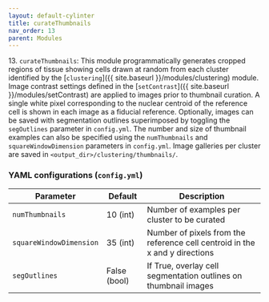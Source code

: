 ```yaml
---
layout: default-cylinter
title: curateThumbnails
nav_order: 13
parent: Modules
---
```


13\. `curateThumbnails`: This module programmatically generates cropped regions of tissue showing cells drawn at random from each cluster identified by the [`clustering`]({{ site.baseurl }}/modules/clustering) module. Image contrast settings defined in the [`setContrast`]({{ site.baseurl }}/modules/setContrast) are applied to images prior to thumbnail curation. A single white pixel corresponding to the nuclear centroid of the reference cell is shown in each image as a fiducial reference. Optionally, images can be saved with segmentation outlines superimposed by toggling the `segOutlines` parameter in `config.yml`. The number and size of thumbnail examples can also be specified using the `numThumbnails` and `squareWindowDimension` parameters in `config.yml`. Image galleries per cluster are saved in `<output_dir>/clustering/thumbnails/`.

### YAML configurations (`config.yml`)

| Parameter | Default | Description |
| --- | --- | --- |
| `numThumbnails` | 10 (int) | Number of examples per cluster to be curated |
| `squareWindowDimension` | 35 (int) | Number of pixels from the reference cell centroid in the x and y directions |
| `segOutlines` | False (bool) | If True, overlay cell segmentation outlines on thumbnail images |
